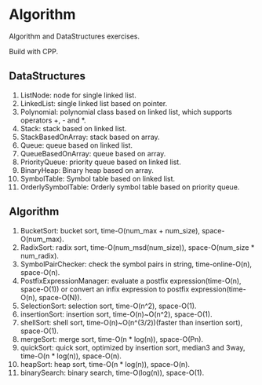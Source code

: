 # Algorithm


Algorithm and DataStructures exercises.

Build with CPP.


## DataStructures

1. ListNode: node for single linked list.  
2. LinkedList: single linked list based on pointer.  
3. Polynomial: polynomial class based on linked list, which supports operators +, - and *.  
4. Stack: stack based on linked list.  
5. StackBasedOnArray: stack based on array.
6. Queue: queue based on linked list.  
7. QueueBasedOnArray: queue based on array.
8. PriorityQueue: priority queue based on linked list.  
9. BinaryHeap: Binary heap based on array.  
10. SymbolTable: Symbol table based on linked list.  
11. OrderlySymbolTable: Orderly symbol table based on priority queue.  

## Algorithm

1. BucketSort: bucket sort, time-O(num_max + num_size), space-O(num_max).  
2. RadixSort: radix sort, time-O(num_msd(num_size)), space-O(num_size * num_radix).  
3. SymbolPairChecker: check the symbol pairs in string, time-online-O(n), space-O(n).  
4. PostfixExpressionManager: evaluate a postfix expression(time-O(n), space-O(1)) or convert an infix expression to postfix expression(time-O(n), space-O(N)).  
5. SelectionSort: selection sort, time-O(n^2), space-O(1).  
6. insertionSort: insertion sort, time-O(n)~O(n^2), space-O(1). 
7. shellSort: shell sort, time-O(n)~O(n^(3/2))(faster than insertion sort), space-O(1). 
8. mergeSort: merge sort, time-O(n * log(n)), space-O(Pn). 
9. quickSort: quick sort, optimized by insertion sort, median3 and 3way, time-O(n * log(n)), space-O(n).
10. heapSort: heap sort, time-O(n * log(n)), space-O(n).
11. binarySearch: binary search, time-O(log(n)), space-O(1).